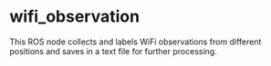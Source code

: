 # wifi_observation
This ROS node collects and labels WiFi observations from different positions and saves in a text file for further processing.
